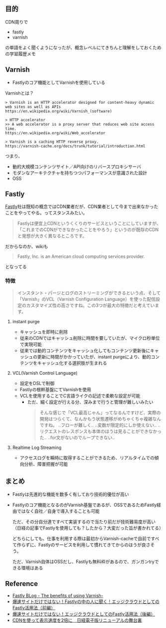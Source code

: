 ## 目的

CDN周りで

- fastly
- varnish

の単語をよく聞くようになったが、概念レベルにてきちんと理解をしておくための学習履歴メモ

## Varnish

- Fastlyのコア機能としてVarnishを使用している

Varnishとは？
```
> Varnish is an HTTP accelerator designed for content-heavy dynamic web sites as well as APIs
https://en.wikipedia.org/wiki/Varnish_(software)

> HTTP accelerator
>> A web accelerator is a proxy server that reduces web site access time.
https://en.wikipedia.org/wiki/Web_accelerator

> Varnish is a caching HTTP reverse proxy. 
https://varnish-cache.org/docs/trunk/tutorial/introduction.html

```

つまり、
  - 動的大規模コンテンツサイト／API向けのリバースプロキシサーバ
  - モダンなアーキテクチャを持ちつつパフォーマンスが意識された設計
  - OSS

## Fastly
[Fastly](https://www.fastly.com/)社は既知の概念ではCDN業者だが、CDN業者として今まで出来なかったことをやってやる。ってスタンスみたい。


> Fastlyは便宜上CDNというくくりのサービスということにしていますが、「これまでのCDNができなかったことをやろう」というのが既存のCDNと発想が大きく異なるところです。

だからなのか、wikiも

> Fastly, Inc. is an American cloud computing services provider. 

となってる

### 特徴

> インスタント・パージとログのストリーミングができるという点、そして「Varnish」のVCL（Varnish Configuration Language）を使った配信設定のカスタマイズ性の高さですね。この3つが最大の特徴だと考えています。

1. instant purge
    
    - キャッシュを即時に削除
    - 従来のCDNではキャッシュ削除に時間を要していたが、マイクロ秒単位で実現可能
    - 従来では動的コンテンツをキャッシュ化してもコンテンツ更新後にキャッシュの更新に時間がかかっていたが、instant purgeにより、動的コンテンツをキャッシュ化する選択肢が生まれる

1. VCL(Varnish Control Language)
    
    - 設定をDSLで制御
    - Fastlyの根幹基盤にてVarnishを使用
    - VCLを使用することでC言語ライクの記述で柔軟な設定が可能
      - ただ、細く設定が行える分、深みまで行うと管理が難しいみたい
        > そんな感じで「VCL最高じゃん」ってなるんですけど、実際の開発はつらくて、なんかもう状態遷移がめちゃくちゃ複雑なんですね。
        > ..フローが難しく..
        > ..変数が限定的にしか使えない..
        > ..リクエストのレスポンスも本体のほうは見ることができなかった..
        > ..for文がないのでループできない..

1. Realtime Log Streaming
  
   - アクセスログを瞬時に取得することができるため、リアルタイムでの傾向分析、障害把握が可能


## まとめ
- Fastlyは先進的な機能を数多く有しており技術的優位が高い
- Fastlyのコア機能となるのがVarnish基盤であるが、OSSであるためFastly経由ではなく自社／自身で導入することも可能

  ただ、その分自分達ですべて実装するので当たり前だが技術難易度が高い（日経の記事でFastlyを使用しても？したから？大変だった旨が書かれてる）
  
  どちらにしても、仕事を利用する際は最初からVarnish-cacheで自前ですべて作らずに、Fastlyのサービスを利用して慣れてきてからのほうが良さそう。
  
  ただ、Varnish自体はOSSだし、Fastlyも無料枠があるので、ガンガンtryできる環境はある

## Reference

- [Fastly BLog - The benefits of using Varnish- ](https://www.fastly.com/blog/benefits-using-varnish)
- [爆速サイトだけではない！Fastlyの中の人に聞く！エッジクラウドとしてのFastly活用法（前編）](https://cloud.nifty.com/navi/tech/fastly_1.htm)
- [爆速サイトだけではない！エッジクラウドとしてのFastly活用法（後編）](https://cloud.nifty.com/navi/tech/fastly_2.htm)
- [CDNを使って表示速度を2倍に　日経電子版リニューアルの舞台裏](https://logmi.jp/282375)

